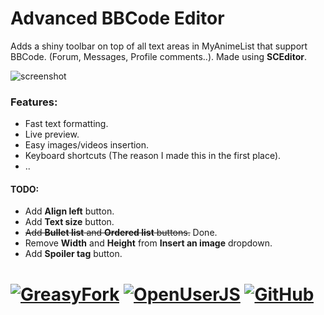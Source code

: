 # Advanced BBCode Editor
Adds a shiny toolbar on top of all text areas in MyAnimeList that support BBCode. (Forum, Messages, Profile comments..). Made using **SCEditor**.

![screenshot][1]

### Features:
  * Fast text formatting.
  * Live preview.
  * Easy images/videos insertion.
  * Keyboard shortcuts (The reason I made this in the first place).
  * ..

#### TODO:
  * Add **Align left** button.
  * Add **Text size** button.
  * ~~Add **Bullet list** and **Ordered list** buttons.~~ Done.
  * Remove **Width** and **Height** from **Insert an image** dropdown.
  * Add **Spoiler tag** button.


# [![GreasyFork][b1]][l1] [![OpenUserJS][b2]][l2] [![GitHub][b3]][l3]


  [1]: https://github.com/Skqnder/userscripts-collection/raw/master/MyAnimeList%20Advanced%20BBCode%20Editor/screenshot.png

  [b1]: https://img.shields.io/badge/Install-GreasyFork-red.svg?longCache=true&style=for-the-badge&
  [b2]: https://img.shields.io/badge/Install-OpenUserJS-blue.svg?longCache=true&style=for-the-badge
  [b3]: https://img.shields.io/badge/Install-GitHub-lightgrey.svg?longCache=true&style=for-the-badge

  [l1]: https://greasyfork.org/en/scripts/370335-myanimelist-advanced-bbcode-editor
  [l2]: https://openuserjs.org/scripts/eskander/[MyAnimeList]_Advanced_BBCode_Editor
  [l3]: https://github.com/skqnder/userscripts-collection/raw/master/MyAnimeList%20Advanced%20BBCode%20Editor/advanced_bbcode_editor.user.js
